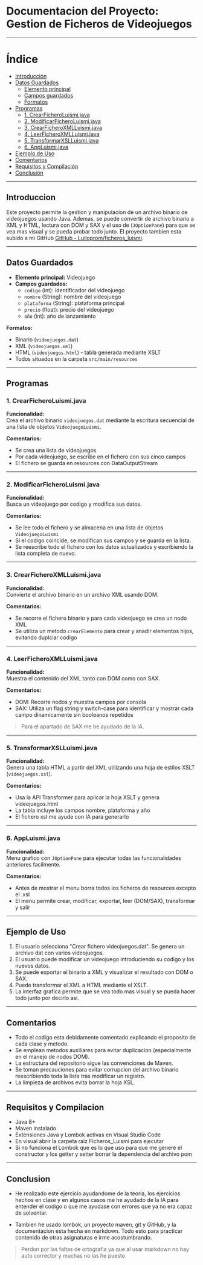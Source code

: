 # Documentacion del Proyecto: Gestion de Ficheros de Videojuegos

---
# Índice

- [Introducción](#introduccion)
- [Datos Guardados](#datos-guardados)
  - [Elemento principal](#elemento-principal)
  - [Campos guardados](#campos-guardados)
  - [Formatos](#formatos)
- [Programas](#programas)
  - [1. CrearFicheroLuismi.java](#1-crearFicheroLuismijava)
  - [2. ModificarFicheroLuismi.java](#2-modificarFicheroLuismijava)
  - [3. CrearFicheroXMLLuismi.java](#3-crearFicheroXMLLuismijava)
  - [4. LeerFicheroXMLLuismi.java](#4-leerFicheroXMLLuismijava)
  - [5. TransformarXSLLuismi.java](#5-transformarxslluismijava)
  - [6. AppLuismi.java](#6-appluismijava)
- [Ejemplo de Uso](#ejemplo-de-uso)
- [Comentarios](#comentarios)
- [Requisitos y Compilación](#requisitos-y-compilacion)
- [Conclusión](#conclusion)

---

## Introduccion

Este proyecto permite la gestion y manipulacion de un archivo binario de videojuegos usando Java. Ademas, se puede convertir de archivo binario a XML y HTML, lectura con DOM y SAX y el uso de (`JOptionPane`) para que se vea mas visual y se pueda probar todo junto. El proyecto tambien esta subido a mi GitHub [GitHub - Luiloprom/ficheros_luismi](https://github.com/Luiloprom/ficheros_luismi.git).

---

## Datos Guardados

- **Elemento principal:** Videojuego
- **Campos guardados:**
  - `codigo` (int): identificador del videojuego
  - `nombre` (String): nombre del videojuego
  - `plataforma` (String): plataforma principal
  - `precio` (float): precio del videojuego
  - `año` (int): año de lanzamiento

**Formatos:**
- Binario (`videojuegos.dat`)
- XML (`videojuegos.xml`)
- HTML (`videojuegos.html`) - tabla generada mediante XSLT
- Todos situados en la carpeta `src/main/resources`

---

## Programas


### 1. CrearFicheroLuismi.java


**Funcionalidad:**  
Crea el archivo binario `videojuegos.dat` mediante la escritura secuencial de una lista de objetos `VideojuegoLuismi`.


**Comentarios:**
-  Se crea una lista de videojuegos
-  Por cada videojuego, se escribe en el fichero con sus cinco campos
-  El fichero se guarda en resources con DataOutputStream

---


### 2. ModificarFicheroLuismi.java


**Funcionalidad:**  
Busca un videojuego por codigo y modifica sus datos.


**Comentarios:**
-  Se lee todo el fichero y se almacena en una lista de objetos `VideojuegoLuismi`
-  Si el codigo coincide, se modifican sus campos y se guarda en la lista.
-  Se reescribe todo el fichero con los datos actualizados y escribiendo la lista completa de nuevo.

---

### 3. CrearFicheroXMLLuismi.java


**Funcionalidad:**  
Convierte el archivo binario en un archivo XML usando DOM.


**Comentarios:**
-  Se recorre el fichero binario y para cada videojuego se crea un nodo XML
-  Se utiliza un metodo `crearElemento` para crear y anadir elementos hijos, evitando duplciar codigo




---


### 4. LeerFicheroXMLLuismi.java


**Funcionalidad:**  
Muestra el contenido del XML tanto con DOM como con SAX.


**Comentarios:**
-  DOM: Recorre nodos y muestra campos por consola
-  SAX: Utiliza un flag string y switch-case para identificar y mostrar cada campo dinamicamente sin booleanos repetidos


> Para el apartado de SAX me he ayudado de la IA.



---


### 5. TransformarXSLLuismi.java


**Funcionalidad:**  
Genera una tabla HTML a partir del XML utilizando una hoja de estilos XSLT (`videojuegos.xsl`).


**Comentarios:**
- Usa la API Transformer para aplicar la hoja XSLT y genera videojuegos.html
- La tabla incluye los campos nombre, plataforma y año
- El fichero xsl me ayude con IA para generarlo



---


### 6. AppLuismi.java


**Funcionalidad:**  
Menu grafico con `JOptionPane` para ejecutar todas las funcionalidades anteriores facilmente.


**Comentarios:**
-  Antes de mostrar el menu borra todos los ficheros de resources excepto el .xsl
-  El menu permite crear, modificar, exportar, leer (DOM/SAX), transformar y salir



---


## Ejemplo de Uso


1. El usuario selecciona "Crear fichero videojuegos.dat". Se genera un archivo dat con varios videojuegos.
2. El usuario puede modificar un videojuego introduciendo su codigo y los nuevos datos.
3. Se puede exportar el binario a XML y visualizar el resultado con DOM o SAX.
4. Puede transformar el XML a HTML mediante el XSLT.
5. La interfaz grafica permite que se vea todo mas visual y se pueda hacer todo junto por decirlo asi.


---


## Comentarios


- Todo el codigo esta debidamente comentado explicando el proposito de cada clase y metodo.
- Se emplean metodos auxiliares para evitar duplicacion (especialmente en el manejo de nodos DOM).
- La estructura del repositorio sigue las convenciones de Maven.
- Se toman precauciones para evitar corrupcion del archivo binario reescribiendo toda la lista tras modificar un registro.
- La limpieza de archivos evita borrar la hoja XSL.


---


## Requisitos y Compilacion


- Java 8+
- Maven instalado
- Extensiones Java y Lombok activas en Visual Studio Code
- En visual abrir la carpeta raiz Ficheros_Luismi para ejecutar
- Si no funciona el Lombok que es lo que uso para que me genere el constructor y los getter y setter borrar la dependencia del archivo pom

---


## Conclusion

- He realizado este ejercicio ayudandome de la teoria, los ejercicios hechos en clase y en algunos casos me he ayudado de la IA para entender el codigo o que me ayudase con errores que ya no era capaz de solventar.

- Tambien he usado lombok, un proyecto maven, git y GitHub, y la documentacion esta hecha en markdown. Todo esto para practicar contenido de otras asignaturas e irme acostumbrando.

> Perdon por las faltas de ortografia ya que al usar markdown no hay auto corrector y muchas no las he puesto

